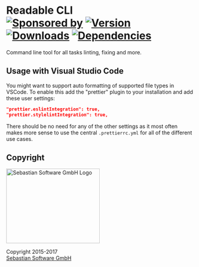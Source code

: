 # Readable CLI<br/>[![Sponsored by][sponsor-img]][sponsor] [![Version][npm-version-img]][npm] [![Downloads][npm-downloads-img]][npm] [![Dependencies][deps-img]][deps]

[sponsor-img]: https://img.shields.io/badge/Sponsored%20by-Sebastian%20Software-692446.svg
[sponsor]: https://www.sebastian-software.de
[deps]: https://david-dm.org/sebastian-software/readable-cli
[deps-img]: https://david-dm.org/sebastian-software/readable-cli.svg
[npm]: https://www.npmjs.com/package/readable-cli
[npm-downloads-img]: https://img.shields.io/npm/dm/readable-cli.svg
[npm-version-img]: https://img.shields.io/npm/v/readable-cli.svg

Command line tool for all tasks linting, fixing and more.

## Usage with Visual Studio Code

You might want to support auto formatting of supported file types in VSCode. To enable this add the "prettier" plugin to your installation and add these user settings:

```json
"prettier.eslintIntegration": true,
"prettier.stylelintIntegration": true,
```

There should be no need for any of the other settings as it most often makes more sense to use the central `.prettierrc.yml` for all of the different use cases.


## Copyright

<img src="assets/sebastiansoftware.png" alt="Sebastian Software GmbH Logo" width="250" height="200"/>

Copyright 2015-2017<br/>[Sebastian Software GmbH](http://www.sebastian-software.de)
